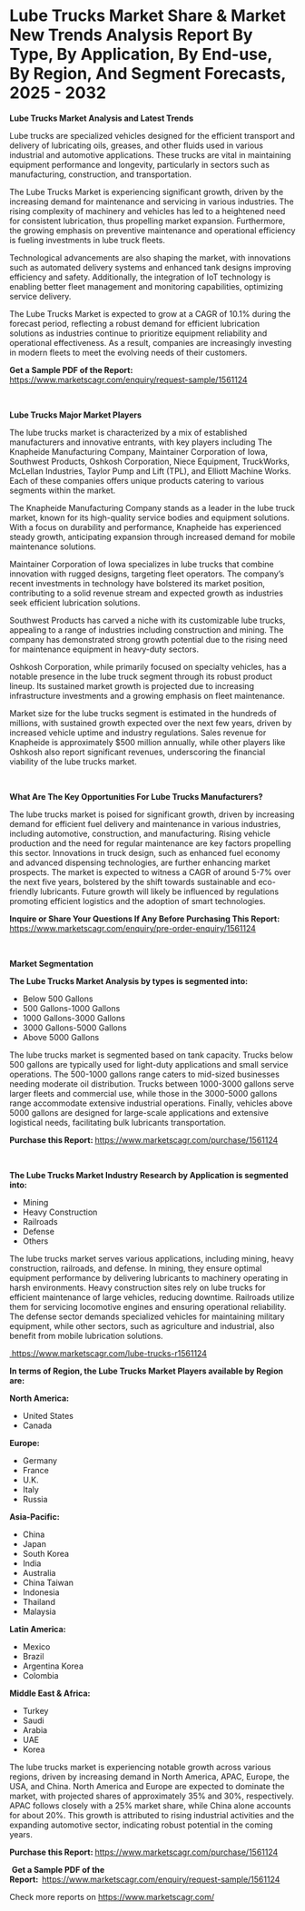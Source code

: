 <p><h1>Lube Trucks Market Share & Market New Trends Analysis Report By Type, By Application, By End-use, By Region, And Segment Forecasts, 2025 - 2032</h1></p><p><strong>Lube Trucks Market Analysis and Latest Trends</strong></p>
<p><p>Lube trucks are specialized vehicles designed for the efficient transport and delivery of lubricating oils, greases, and other fluids used in various industrial and automotive applications. These trucks are vital in maintaining equipment performance and longevity, particularly in sectors such as manufacturing, construction, and transportation.</p><p>The Lube Trucks Market is experiencing significant growth, driven by the increasing demand for maintenance and servicing in various industries. The rising complexity of machinery and vehicles has led to a heightened need for consistent lubrication, thus propelling market expansion. Furthermore, the growing emphasis on preventive maintenance and operational efficiency is fueling investments in lube truck fleets.</p><p>Technological advancements are also shaping the market, with innovations such as automated delivery systems and enhanced tank designs improving efficiency and safety. Additionally, the integration of IoT technology is enabling better fleet management and monitoring capabilities, optimizing service delivery.</p><p>The Lube Trucks Market is expected to grow at a CAGR of 10.1% during the forecast period, reflecting a robust demand for efficient lubrication solutions as industries continue to prioritize equipment reliability and operational effectiveness. As a result, companies are increasingly investing in modern fleets to meet the evolving needs of their customers.</p></p>
<p><strong>Get a Sample PDF of the Report:&nbsp;</strong> <a href="https://www.marketscagr.com/enquiry/request-sample/1561124?utm_campaign=3277&utm_medium=2&utm_source=Github&utm_content=ia&utm_term=30032025&utm_id=lube-trucks">https://www.marketscagr.com/enquiry/request-sample/1561124</a></p>
<p>&nbsp;</p>
<p><strong>Lube Trucks Major Market Players</strong></p>
<p><p>The lube trucks market is characterized by a mix of established manufacturers and innovative entrants, with key players including The Knapheide Manufacturing Company, Maintainer Corporation of Iowa, Southwest Products, Oshkosh Corporation, Niece Equipment, TruckWorks, McLellan Industries, Taylor Pump and Lift (TPL), and Elliott Machine Works. Each of these companies offers unique products catering to various segments within the market.</p><p>The Knapheide Manufacturing Company stands as a leader in the lube truck market, known for its high-quality service bodies and equipment solutions. With a focus on durability and performance, Knapheide has experienced steady growth, anticipating expansion through increased demand for mobile maintenance solutions.</p><p>Maintainer Corporation of Iowa specializes in lube trucks that combine innovation with rugged designs, targeting fleet operators. The company’s recent investments in technology have bolstered its market position, contributing to a solid revenue stream and expected growth as industries seek efficient lubrication solutions.</p><p>Southwest Products has carved a niche with its customizable lube trucks, appealing to a range of industries including construction and mining. The company has demonstrated strong growth potential due to the rising need for maintenance equipment in heavy-duty sectors.</p><p>Oshkosh Corporation, while primarily focused on specialty vehicles, has a notable presence in the lube truck segment through its robust product lineup. Its sustained market growth is projected due to increasing infrastructure investments and a growing emphasis on fleet maintenance.</p><p>Market size for the lube trucks segment is estimated in the hundreds of millions, with sustained growth expected over the next few years, driven by increased vehicle uptime and industry regulations. Sales revenue for Knapheide is approximately $500 million annually, while other players like Oshkosh also report significant revenues, underscoring the financial viability of the lube trucks market.</p></p>
<p>&nbsp;</p>
<p><strong>What Are The Key Opportunities For Lube Trucks Manufacturers?</strong></p>
<p><p>The lube trucks market is poised for significant growth, driven by increasing demand for efficient fuel delivery and maintenance in various industries, including automotive, construction, and manufacturing. Rising vehicle production and the need for regular maintenance are key factors propelling this sector. Innovations in truck design, such as enhanced fuel economy and advanced dispensing technologies, are further enhancing market prospects. The market is expected to witness a CAGR of around 5-7% over the next five years, bolstered by the shift towards sustainable and eco-friendly lubricants. Future growth will likely be influenced by regulations promoting efficient logistics and the adoption of smart technologies.</p></p>
<p><strong>Inquire or Share Your Questions If Any Before Purchasing This Report:</strong> <a href="https://www.marketscagr.com/enquiry/pre-order-enquiry/1561124?utm_campaign=3277&utm_medium=2&utm_source=Github&utm_content=ia&utm_term=30032025&utm_id=lube-trucks">https://www.marketscagr.com/enquiry/pre-order-enquiry/1561124</a></p>
<p>&nbsp;</p>
<p><strong>Market Segmentation</strong></p>
<p><strong>The Lube Trucks Market Analysis by types is segmented into:</strong></p>
<p><ul><li>Below 500 Gallons</li><li>500 Gallons-1000 Gallons</li><li>1000 Gallons-3000 Gallons</li><li>3000 Gallons-5000 Gallons</li><li>Above 5000 Gallons</li></ul></p>
<p><p>The lube trucks market is segmented based on tank capacity. Trucks below 500 gallons are typically used for light-duty applications and small service operations. The 500-1000 gallons range caters to mid-sized businesses needing moderate oil distribution. Trucks between 1000-3000 gallons serve larger fleets and commercial use, while those in the 3000-5000 gallons range accommodate extensive industrial operations. Finally, vehicles above 5000 gallons are designed for large-scale applications and extensive logistical needs, facilitating bulk lubricants transportation.</p></p>
<p><strong>Purchase this Report:&nbsp;</strong><a href="https://www.marketscagr.com/purchase/1561124?utm_campaign=3277&utm_medium=2&utm_source=Github&utm_content=ia&utm_term=30032025&utm_id=lube-trucks">https://www.marketscagr.com/purchase/1561124</a></p>
<p>&nbsp;</p>
<p><strong>The Lube Trucks Market Industry Research by Application is segmented into:</strong></p>
<p><ul><li>Mining</li><li>Heavy Construction</li><li>Railroads</li><li>Defense</li><li>Others</li></ul></p>
<p><p>The lube trucks market serves various applications, including mining, heavy construction, railroads, and defense. In mining, they ensure optimal equipment performance by delivering lubricants to machinery operating in harsh environments. Heavy construction sites rely on lube trucks for efficient maintenance of large vehicles, reducing downtime. Railroads utilize them for servicing locomotive engines and ensuring operational reliability. The defense sector demands specialized vehicles for maintaining military equipment, while other sectors, such as agriculture and industrial, also benefit from mobile lubrication solutions.</p></p>
<p><a href="https://www.marketscagr.com/lube-trucks-r1561124?utm_campaign=3277&utm_medium=2&utm_source=Github&utm_content=ia&utm_term=30032025&utm_id=lube-trucks">&nbsp;https://www.marketscagr.com/lube-trucks-r1561124</a></p>
<p><strong>In terms of Region, the Lube Trucks Market Players available by Region are:</strong></p>
<p>
    <p> <strong> North America: </strong>
        <ul>
            <li>United States</li>
            <li>Canada</li>
        </ul>
        </p> 
    <p> <strong> Europe: </strong>
        <ul>
            <li>Germany</li>
            <li>France</li>
            <li>U.K.</li>
            <li>Italy</li>
            <li>Russia</li>
        </ul>
        </p> 
    <p> <strong> Asia-Pacific: </strong>
        <ul>
            <li>China</li>
            <li>Japan</li>
            <li>South Korea</li>
            <li>India</li>
            <li>Australia</li>
            <li>China Taiwan</li>
            <li>Indonesia</li>
            <li>Thailand</li>
            <li>Malaysia</li>
        </ul>
        </p> 
    <p> <strong> Latin America: </strong>
        <ul>
            <li>Mexico</li>
            <li>Brazil</li>
            <li>Argentina Korea</li>
            <li>Colombia</li>
        </ul>
        </p> 
    <p> <strong> Middle East & Africa: </strong>
        <ul>
            <li>Turkey</li>
            <li>Saudi</li>
            <li>Arabia</li>
            <li>UAE</li>
            <li>Korea</li>
        </ul>
    </p>
    </p>
<p><p>The lube trucks market is experiencing notable growth across various regions, driven by increasing demand in North America, APAC, Europe, the USA, and China. North America and Europe are expected to dominate the market, with projected shares of approximately 35% and 30%, respectively. APAC follows closely with a 25% market share, while China alone accounts for about 20%. This growth is attributed to rising industrial activities and the expanding automotive sector, indicating robust potential in the coming years.</p></p>
<p><strong>Purchase this Report: </strong><a href="https://www.marketscagr.com/purchase/1561124?utm_campaign=3277&utm_medium=2&utm_source=Github&utm_content=ia&utm_term=30032025&utm_id=lube-trucks">https://www.marketscagr.com/purchase/1561124</a></p>
<p>&nbsp;<strong>Get a Sample PDF of the Report:&nbsp;&nbsp;</strong><a href="https://www.marketscagr.com/enquiry/request-sample/1561124?utm_campaign=3277&utm_medium=2&utm_source=Github&utm_content=ia&utm_term=30032025&utm_id=lube-trucks">https://www.marketscagr.com/enquiry/request-sample/1561124</a></p>
<p><strong></strong></p>
<p>Check more reports on <a href="https://www.marketscagr.com/?utm_campaign=3277&utm_medium=2&utm_source=Github&utm_content=ia&utm_term=30032025&utm_id=lube-trucks">https://www.marketscagr.com/</a></p>
